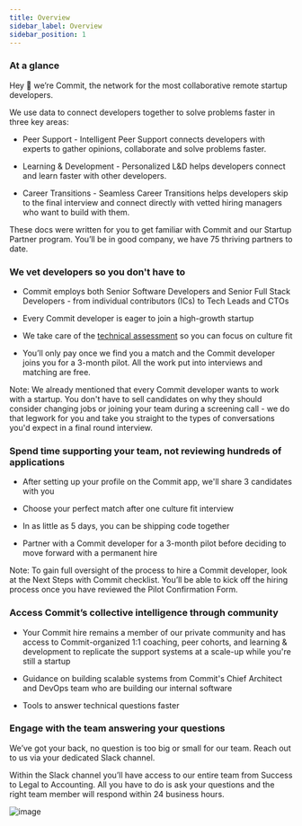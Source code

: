 ```yaml
---
title: Overview
sidebar_label: Overview
sidebar_position: 1
---
```


### At a glance

Hey 👋 we’re Commit, the network for the most collaborative remote startup developers.

We use data to connect developers together to solve problems faster in three key areas:

-   Peer Support - Intelligent Peer Support connects developers with experts to gather opinions, collaborate and solve problems faster.
    
-   Learning & Development - Personalized L&D helps developers connect and learn faster with other developers.
    
-   Career Transitions - Seamless Career Transitions helps developers skip to the final interview and connect directly with vetted hiring managers who want to build with them.
    
These docs were written for you to get familiar with Commit and our Startup Partner program. You’ll be in good company, we have 75 thriving partners to date.

### We vet developers so you don't have to

-   Commit employs both Senior Software Developers and Senior Full Stack Developers - from individual contributors (ICs) to Tech Leads and CTOs
    
-   Every Commit developer is eager to join a high-growth startup
    
-   We take care of the [technical assessment](https://docs.google.com/document/d/1vpUrPyYLrRB3bmWwPNZcDrdkAH7sVGBCHpAbXnCo-qY/edit?usp=sharing) so you can focus on culture fit
    
-   You’ll only pay once we find you a match and the Commit developer joins you for a 3-month pilot. All the work put into interviews and matching are free.  

Note: We already mentioned that every Commit developer wants to work with a startup. You don't have to sell candidates on why they should consider changing jobs or joining your team during a screening call - we do that legwork for you and take you straight to the types of conversations you'd expect in a final round interview.

### Spend time supporting your team, not reviewing hundreds of applications

-   After setting up your profile on the Commit app, we'll share 3 candidates with you
    
-   Choose your perfect match after one culture fit interview
    
-   In as little as 5 days, you can be shipping code together
    
-   Partner with a Commit developer for a 3-month pilot before deciding to move forward with a permanent hire
    
Note: To gain full oversight of the process to hire a Commit developer, look at the Next Steps with Commit checklist. You’ll be able to kick off the hiring process once you have reviewed the Pilot Confirmation Form.

### Access Commit’s collective intelligence through community

-   Your Commit hire remains a member of our private community and has access to Commit-organized 1:1 coaching, peer cohorts, and learning & development to replicate the support systems at a scale-up while you're still a startup
    
-   Guidance on building scalable systems from Commit's Chief Architect and DevOps team who are building our internal software
    
-   Tools to answer technical questions faster
    
### Engage with the team answering your questions

We’ve got your back, no question is too big or small for our team. Reach out to us via your dedicated Slack channel.

Within the Slack channel you’ll have access to our entire team from Success to Legal to Accounting. All you have to do is ask your questions and the right team member will respond within 24 business hours.

![image](https://user-images.githubusercontent.com/87238040/210885762-3bf333e2-f216-431a-8d2d-233a691d2bed.png)


